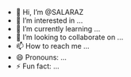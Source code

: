 - 👋 Hi, I’m @SALARAZ
- 👀 I’m interested in ...
- 🌱 I’m currently learning ...
- 💞️ I’m looking to collaborate on ...
- 📫 How to reach me ...
- 😄 Pronouns: ...
- ⚡ Fun fact: ...

<!---
SALARAZ/SALARAZ is a ✨ special ✨ repository because its `README.md` (this file) appears on your GitHub profile.
You can click the Preview link to take a look at your changes.
--->
